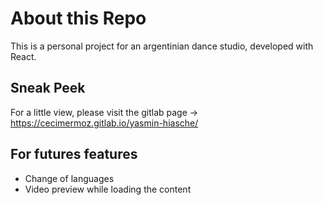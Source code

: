 # About this Repo

This is a personal project for an argentinian dance studio, developed with React.

## Sneak Peek

For a little view, please visit the gitlab page -> https://cecimermoz.gitlab.io/yasmin-hiasche/

## For futures features

* Change of languages
* Video preview while loading the content 

